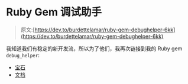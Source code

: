 # Ruby Gem 调试助手

> 原文:[https://dev.to/burdettelamar/ruby-gem-debughelper-6kk](https://dev.to/burdettelamar/ruby-gem-debughelper-6kk)

我知道我们有稳定的新开发流，所以为了他们，我再次链接到我的 Ruby gem `debug_helper`:

*   [宝石](https://rubygems.org/gems/debug_helper)
*   [文档](https://github.com/BurdetteLamar/debug_helper#debug-helper)